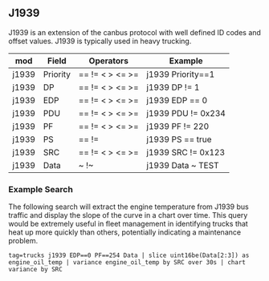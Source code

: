 ## J1939

J1939 is an extension of the canbus protocol with well defined ID codes and offset values.  J1939 is typically used in heavy trucking.

| mod | Field | Operators | Example 
|-----|-------|-----------|---------
| j1939 | Priority | == != < > <= >= | j1939 Priority==1
| j1939 | DP | == != < > <= >=| j1939 DP != 1 
| j1939 | EDP | == != < > <= >= | j1939 EDP == 0 
| j1939 | PDU | == != < > <= >= | j1939 PDU != 0x234 
| j1939 | PF | == != < > <= >= | j1939 PF != 220 
| j1939 | PS | == != | j1939 PS == true 
| j1939 | SRC | == != < > <= >= | j1939 SRC != 0x123 
| j1939 | Data | ~ !~ | j1939 Data ~ TEST

### Example Search

The following search will extract the engine temperature from J1939 bus traffic and display the slope of the curve in a chart over time.  This query would be extremely useful in fleet management in identifying trucks that heat up more quickly than others, potentially indicating a maintenance problem.

```gravwell
tag=trucks j1939 EDP==0 PF==254 Data | slice uint16be(Data[2:3]) as engine_oil_temp | variance engine_oil_temp by SRC over 30s | chart variance by SRC
```
